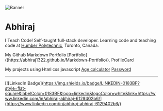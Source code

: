 ![Banner](_)

# Abhiraj

I Teach Code! Self-taught full-stack developer. Learning code and teaching code at [Humber Polytechnic](https://humber.ca/), Toronto, Canada.

My Github Markdown Portfolio [Portfolio]((https://abhiraj1322.github.io/Markdown-Portfolio/).
                            [ProfileCard](https://lnkd.in/exGgwa7B)

My projects using Html css javascript  [Age calculator]( https://lnkd.in/euhKanDG) [Password]( https://lnkd.in/euhKanDG)
                                          

---

[![LinkedIn Badge](https://img.shields.io/badge/LINKEDIN-0183BF?style=flat-square&labelColor=0183BF&logo=linkedin&logoColor=white&link=https://www.linkedin.com/in/abhiraj-abhiraj-6129402b6/](https://www.linkedin.com/in/abhiraj-abhiraj-6129402b6/)


